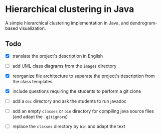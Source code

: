 # Hierarchical clustering in Java

A simple hierarchical clustering implementation in Java, and dendrogram-based visualization.

## Todo

- [x] translate the project's description in English
- [ ] add UML class diagrams from the `images` directory
- [x] reorganize file architecture to separate the project's description from the class templates
- [x] include questions requiring the students to perform a git clone 
- [ ] add a `doc` directory and ask the students to run javadoc 
- [ ] add an empty `classes` or `bin` directory for compiling java source files (and adapt the `.gitignore`)
- [ ] replace the `classes` directory by `bin` and adapt the text

